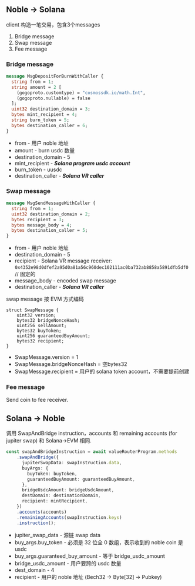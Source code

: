 ## Noble -> Solana

client 构造一笔交易，包含3个messages
1. Bridge message
2. Swap message
3. Fee message

### Bridge message

```proto
message MsgDepositForBurnWithCaller {
  string from = 1;
  string amount = 2 [
    (gogoproto.customtype) = "cosmossdk.io/math.Int",
    (gogoproto.nullable) = false
  ];
  uint32 destination_domain = 3;
  bytes mint_recipient = 4;
  string burn_token = 5;
  bytes destination_caller = 6;
}
```

* from - 用户 noble 地址
* amount - burn usdc 数量
* destination_domain - 5
* mint_recipient - ***Solana program usdc account***
* burn_token - uusdc
* destination_caller - ***Solana VR caller***

### Swap message

```proto
message MsgSendMessageWithCaller {
  string from = 1;
  uint32 destination_domain = 2;
  bytes recipient = 3;
  bytes message_body = 4;
  bytes destination_caller = 5;
}
```

* from - 用户 noble 地址
* destination_domain - 5
* recipient - Solana VR message receiver: `0x4352e98d0dfef2a95d0a81a56c960dec102111ac0ba732ab8858a5891dfb5df0` // 固定的
* message_body - encoded swap message
* destination_caller - ***Solana VR caller***

swap message 按 EVM 方式编码

```solidity
struct SwapMessage {
    uint32 version;
    bytes32 bridgeNonceHash;
    uint256 sellAmount;
    bytes32 buyToken;
    uint256 guaranteedBuyAmount;
    bytes32 recipient;
}
```

* SwapMessage.version = 1
* SwapMessage.bridgeNonceHash = 空bytes32
* SwapMessage.recipient = 用户的 solana token account，不需要提前创建

### Fee message

Send coin to fee receiver.

## Solana -> Noble

调用 SwapAndBridge instruction，accounts 和 remaining accounts (for jupiter swap) 和 Solana->EVM 相同.

```ts
const swapAndBridgeInstruction = await valueRouterProgram.methods
    .swapAndBridge({
      jupiterSwapData: swapInstruction.data,
      buyArgs: {
        buyToken: buyToken,
        guaranteedBuyAmount: guaranteedBuyAmount,
      },
      bridgeUsdcAmount: bridgeUsdcAmount,
      destDomain: destinationDomain,
      recipient: mintRecipient,
    })
    .accounts(accounts)
    .remainingAccounts(swapInstruction.keys)
    .instruction();
```

* jupiter_swap_data - 源链 swap data
* buy_args.buy_token - 必须是 32 位全 0 数组，表示收到的 noble coin 是 usdc
* buy_args.guaranteed_buy_amount - 等于 bridge_usdc_amount
* bridge_usdc_amount - 用户要跨的 usdc 数量
* dest_domain - 4
* recipient - 用户的 noble 地址 (Bech32 -> Byte[32] -> Pubkey)
